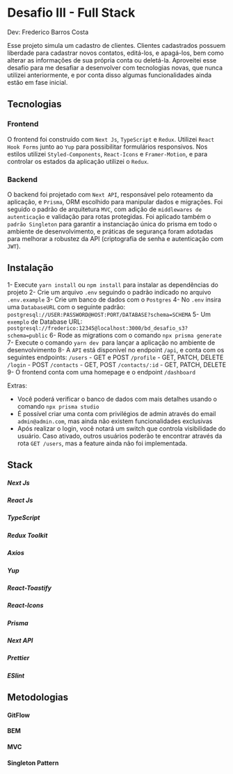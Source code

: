 # Desafio III - Full Stack

Dev: Frederico Barros Costa

Esse projeto simula um cadastro de clientes. Clientes cadastrados possuem liberdade para cadastrar novos contatos, editá-los, e apagá-los, bem como alterar as informações de sua própria conta ou deletá-la. Aproveitei esse desafio para me desafiar a desenvolver com tecnologias novas, que nunca utilizei anteriormente, e por conta disso algumas funcionalidades ainda estão em fase inicial.

## Tecnologias

### Frontend

O frontend foi construído com `Next Js`, `TypeScript` e `Redux`. Utilizei `React Hook Forms` junto ao `Yup` para possibilitar formulários responsivos. Nos estilos utilizei `Styled-Components`, `React-Icons` e `Framer-Motion`, e para controlar os estados da aplicação utilizei o `Redux`.

### Backend

O backend foi projetado com `Next API`, responsável pelo roteamento da aplicação, e `Prisma`, ORM escolhido para manipular dados e migrações. Foi seguido o padrão de arquitetura `MVC`, com adição de `middlewares de autenticação` e validação para rotas protegidas. Foi aplicado também o `padrão Singleton` para garantir a instanciação única do prisma em todo o ambiente de desenvolvimento, e práticas de segurança foram adotadas para melhorar a robustez da API (criptografia de senha e autenticação com `JWT`).

## Instalação

1- Execute `yarn install` ou `npm install` para instalar as dependências do projeto
2- Crie um arquivo `.env` seguindo o padrão indicado no arquivo `.env.example`
3- Crie um banco de dados com o `Postgres`
4- No `.env` insira uma `DatabaseURL` com o seguinte padrão:
`postgresql://USER:PASSWORD@HOST:PORT/DATABASE?schema=SCHEMA`
5- Um `exemplo` de Database URL: `postgresql://frederico:12345@localhost:3000/bd_desafio_s3?schema=public`
6- Rode as migrations com o comando `npx prisma generate`
7- Execute o comando `yarn dev `para lançar a aplicação no ambiente de desenvolvimento
8- A `API` está disponível no endpoint `/api`, e conta com os seguintes endpoints:
`/users` - GET e POST
`/profile` - GET, PATCH, DELETE
`/login` - POST
`/contacts` - GET, POST
`/contacts/:id` - GET, PATCH, DELETE
9- O frontend conta com uma homepage e o endpoint `/dashboard`

Extras:

- Você poderá verificar o banco de dados com mais detalhes usando o comando `npx prisma studio`
- É possível criar uma conta com privilégios de admin através do email `admin@admin.com`, mas ainda não existem funcionalidades exclusivas
- Após realizar o login, você notará um switch que controla visibilidade do usuário. Caso ativado, outros usuários poderão te encontrar através da rota `GET /users`, mas a feature ainda não foi implementada.

## Stack

##### Next Js

##### React Js

##### TypeScript

##### Redux Toolkit

##### Axios

##### Yup

##### React-Toastify

##### React-Icons

##### Prisma

##### Next API

##### Prettier

##### ESlint

## Metodologias

#### GitFlow

#### BEM

#### MVC

#### Singleton Pattern
